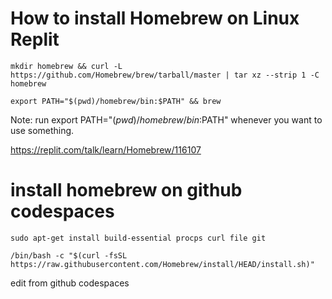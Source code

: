 # How to install Homebrew on Linux Replit 
 ```
 mkdir homebrew && curl -L https://github.com/Homebrew/brew/tarball/master | tar xz --strip 1 -C homebrew

export PATH="$(pwd)/homebrew/bin:$PATH" && brew

```
Note: run export PATH="$(pwd)/homebrew/bin:$PATH" whenever you want to use something.

https://replit.com/talk/learn/Homebrew/116107

# install homebrew on github codespaces

```
sudo apt-get install build-essential procps curl file git

/bin/bash -c "$(curl -fsSL https://raw.githubusercontent.com/Homebrew/install/HEAD/install.sh)"

```

edit from github codespaces